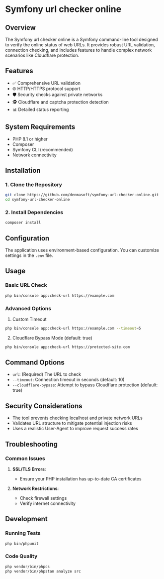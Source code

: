 # Symfony url checker online

## Overview

The Symfony url checker online is a Symfony command-line tool designed to verify the online status of web URLs. It provides robust URL validation, connection checking, and includes features to handle complex network scenarios like Cloudflare protection.

## Features

- ✅ Comprehensive URL validation
- 🌐 HTTP/HTTPS protocol support
- 🛡️ Security checks against private networks
- 🕵️ Cloudflare and captcha protection detection
- 📊 Detailed status reporting

## System Requirements

- PHP 8.1 or higher
- Composer
- Symfony CLI (recommended)
- Network connectivity

## Installation

### 1. Clone the Repository

```bash
git clone https://github.com/denmasoft/symfony-url-checker-online.git
cd symfony-url-checker-online
```

### 2. Install Dependencies

```bash
composer install
```

## Configuration

The application uses environment-based configuration. You can customize settings in the `.env` file.

## Usage

### Basic URL Check

```bash
php bin/console app:check-url https://example.com
```

### Advanced Options

1. Custom Timeout
```bash
php bin/console app:check-url https://example.com --timeout=5
```

2. Cloudflare Bypass Mode (default: true)
```bash
php bin/console app:check-url https://protected-site.com
```

## Command Options

- `url`: (Required) The URL to check
- `--timeout`: Connection timeout in seconds (default: 10)
- `--cloudflare-bypass`: Attempt to bypass Cloudflare protection (default: true)

## Security Considerations

- The tool prevents checking localhost and private network URLs
- Validates URL structure to mitigate potential injection risks
- Uses a realistic User-Agent to improve request success rates

## Troubleshooting

### Common Issues

1. **SSL/TLS Errors**: 
   - Ensure your PHP installation has up-to-date CA certificates

2. **Network Restrictions**:
   - Check firewall settings
   - Verify internet connectivity

## Development

### Running Tests

```bash
php bin/phpunit
```

### Code Quality

```bash
php vendor/bin/phpcs
php vendor/bin/phpstan analyze src
```